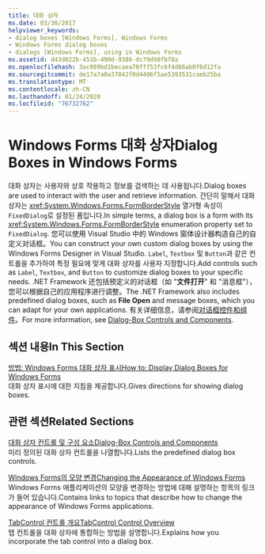 ```yaml
---
title: 대화 상자
ms.date: 03/30/2017
helpviewer_keywords:
- dialog boxes [Windows Forms], Windows Forms
- Windows Forms dialog boxes
- dialogs [Windows Forms], using in Windows Forms
ms.assetid: d43d022b-451b-490d-9386-dc79d98fbf8a
ms.openlocfilehash: 3ac089bd1becaea70fff53fc6f4d66ab0f6d12fa
ms.sourcegitcommit: de17a7a0a37042f0d4406f5ae5393531caeb25ba
ms.translationtype: MT
ms.contentlocale: zh-CN
ms.lasthandoff: 01/24/2020
ms.locfileid: "76732762"
---
```

# <a name="dialog-boxes-in-windows-forms"></a><span data-ttu-id="02eb5-102">Windows Forms 대화 상자</span><span class="sxs-lookup"><span data-stu-id="02eb5-102">Dialog Boxes in Windows Forms</span></span>
<span data-ttu-id="02eb5-103">대화 상자는 사용자와 상호 작용하고 정보를 검색하는 데 사용됩니다.</span><span class="sxs-lookup"><span data-stu-id="02eb5-103">Dialog boxes are used to interact with the user and retrieve information.</span></span> <span data-ttu-id="02eb5-104">간단히 말해서 대화 상자는 <xref:System.Windows.Forms.FormBorderStyle> 열거형 속성이 `FixedDialog`로 설정된 폼입니다.</span><span class="sxs-lookup"><span data-stu-id="02eb5-104">In simple terms, a dialog box is a form with its <xref:System.Windows.Forms.FormBorderStyle> enumeration property set to `FixedDialog`.</span></span> <span data-ttu-id="02eb5-105">您可以使用 Visual Studio 中的 Windows 窗体设计器构造自己的自定义对话框。</span><span class="sxs-lookup"><span data-stu-id="02eb5-105">You can construct your own custom dialog boxes by using the Windows Forms Designer in Visual Studio.</span></span> <span data-ttu-id="02eb5-106">`Label`, `Textbox` 및 `Button`과 같은 컨트롤을 추가하여 특정 필요에 맞게 대화 상자를 사용자 지정합니다.</span><span class="sxs-lookup"><span data-stu-id="02eb5-106">Add controls such as `Label`, `Textbox`, and `Button` to customize dialog boxes to your specific needs.</span></span> <span data-ttu-id="02eb5-107">.NET Framework 还包括预定义的对话框（如 "**文件打开**" 和 "消息框"），您可以根据自己的应用程序进行调整。</span><span class="sxs-lookup"><span data-stu-id="02eb5-107">The .NET Framework also includes predefined dialog boxes, such as **File Open** and message boxes, which you can adapt for your own applications.</span></span> <span data-ttu-id="02eb5-108">有关详细信息，请参阅[对话框控件和组件](./controls/dialog-box-controls-and-components-windows-forms.md)。</span><span class="sxs-lookup"><span data-stu-id="02eb5-108">For more information, see [Dialog-Box Controls and Components](./controls/dialog-box-controls-and-components-windows-forms.md).</span></span>  
  
## <a name="in-this-section"></a><span data-ttu-id="02eb5-109">섹션 내용</span><span class="sxs-lookup"><span data-stu-id="02eb5-109">In This Section</span></span>  
 [<span data-ttu-id="02eb5-110">방법: Windows Forms 대화 상자 표시</span><span class="sxs-lookup"><span data-stu-id="02eb5-110">How to: Display Dialog Boxes for Windows Forms</span></span>](how-to-display-dialog-boxes-for-windows-forms.md)  
 <span data-ttu-id="02eb5-111">대화 상자 표시에 대한 지침을 제공합니다.</span><span class="sxs-lookup"><span data-stu-id="02eb5-111">Gives directions for showing dialog boxes.</span></span>  
  
## <a name="related-sections"></a><span data-ttu-id="02eb5-112">관련 섹션</span><span class="sxs-lookup"><span data-stu-id="02eb5-112">Related Sections</span></span>  
 [<span data-ttu-id="02eb5-113">대화 상자 컨트롤 및 구성 요소</span><span class="sxs-lookup"><span data-stu-id="02eb5-113">Dialog-Box Controls and Components</span></span>](./controls/dialog-box-controls-and-components-windows-forms.md)  
 <span data-ttu-id="02eb5-114">미리 정의된 대화 상자 컨트롤을 나열합니다.</span><span class="sxs-lookup"><span data-stu-id="02eb5-114">Lists the predefined dialog box controls.</span></span>  
  
 [<span data-ttu-id="02eb5-115">Windows Forms의 모양 변경</span><span class="sxs-lookup"><span data-stu-id="02eb5-115">Changing the Appearance of Windows Forms</span></span>](changing-the-appearance-of-windows-forms.md)  
 <span data-ttu-id="02eb5-116">Windows Forms 애플리케이션의 모양을 변경하는 방법에 대해 설명하는 항목의 링크가 들어 있습니다.</span><span class="sxs-lookup"><span data-stu-id="02eb5-116">Contains links to topics that describe how to change the appearance of Windows Forms applications.</span></span>  
  
 [<span data-ttu-id="02eb5-117">TabControl 컨트롤 개요</span><span class="sxs-lookup"><span data-stu-id="02eb5-117">TabControl Control Overview</span></span>](./controls/tabcontrol-control-overview-windows-forms.md)  
 <span data-ttu-id="02eb5-118">탭 컨트롤을 대화 상자에 통합하는 방법을 설명합니다.</span><span class="sxs-lookup"><span data-stu-id="02eb5-118">Explains how you incorporate the tab control into a dialog box.</span></span>
